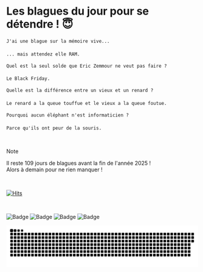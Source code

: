 
<h1>Les blagues du jour pour se détendre ! 😇</h1>

```diff
J'ai une blague sur la mémoire vive...

... mais attendez elle RAM.
```

```diff
Quel est la seul solde que Eric Zemmour ne veut pas faire ?

Le Black Friday.
```

```diff
Quelle est la différence entre un vieux et un renard ?

Le renard a la queue touffue et le vieux a la queue foutue.
```

```diff
Pourquoi aucun éléphant n'est informaticien ?

Parce qu'ils ont peur de la souris.
```

<br/>

> [!NOTE]
> Il reste 109 jours de blagues avant la fin de l'année 2025 ! <br/>
> Alors à demain pour ne rien manquer !

<br/>


[![Hits](https://hits.seeyoufarm.com/api/count/incr/badge.svg?url=https%3A%2F%2Fgithub.com%2FClems02%2Fhit-counter&count_bg=%23003E80&title_bg=%235C9FE1&icon=powershell.svg&icon_color=%23FFFFFF&title=Visite&edge_flat=false)](https://hits.seeyoufarm.com)


<br/>


![Badge](https://img.shields.io/badge/Last%20updated%20on-white?style=for-the-badge&logo=clockify)   ![Badge](https://img.shields.io/badge/14/09-white?style=for-the-badge) ![Badge](https://img.shields.io/badge/at-white?style=for-the-badge) ![Badge](https://img.shields.io/badge/03:12-white?style=for-the-badge)


<p align="center">
 <img width="1000" src="assets/github-snake.svg" alt="snake"/>
</p>
